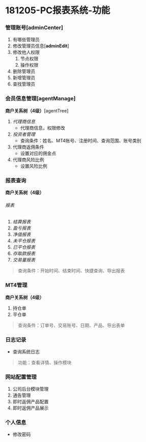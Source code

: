 # 181205-PC报表系统-功能

### 管理账号[adminCenter]

1. 有哪些管理员
2. 修改管理员信息[**adminEdit**]
3. 修改他人权限
   1. 节点权限
   2. 操作权限
4. 删除管理员
5. 新增管理员
6. 查找管理员

### 会员信息管理[agentManage]

**商户关系树（4级）**[agentTree]

1. *代理商信息*
   - 代理商信息，权限修改
2. *投资者管理*
   - 查询条件：姓名、MT4账号、注册时间、查询范围、账号类别
3. 代理商返佣条件
   - 设置对应的佣金点
4. 代理商风险比例
   - 设置风险比例

### 报表查询

**商户关系树（4级）**

###### 报表

1. *结算报表*
2. *盈亏报表*
3. *净值报表*
4. *未平仓报表*
5. *已平仓报表*
6. *存取款报表*
7. *交易量报表*

> 查询条件：开始时间、结束时间、快捷查询、导出报表

### MT4管理

**商户关系树（4级）**

1. 持仓单
2. 平仓单

> 查询条件：订单号、交易账号、日期、产品、导出表单

### 日志记录

- 查询系统日志

> 功能：查看详情、操作模块

### 网站配置管理

1. 公司后台模块管理
2. 通告管理
3. 即时返佣产品配置
4. 即时返佣产品展示

### 个人信息

- 修改密码